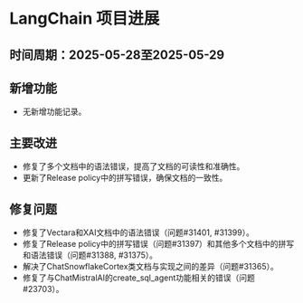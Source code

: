 # LangChain 项目进展

## 时间周期：2025-05-28至2025-05-29

## 新增功能
- 无新增功能记录。

## 主要改进
- 修复了多个文档中的语法错误，提高了文档的可读性和准确性。
- 更新了Release policy中的拼写错误，确保文档的一致性。

## 修复问题
- 修复了Vectara和XAI文档中的语法错误（问题#31401, #31399）。
- 修复了Release policy中的拼写错误（问题#31397）和其他多个文档中的拼写和语法错误（问题#31388, #31375）。
- 解决了ChatSnowflakeCortex类文档与实现之间的差异（问题#31365）。
- 修复了与ChatMistralAI的create_sql_agent功能相关的错误（问题#23703）。